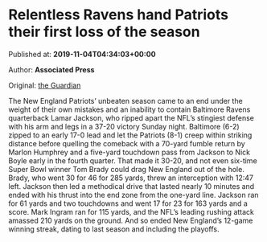 
# Relentless Ravens hand Patriots their first loss of the season

Published at: **2019-11-04T04:34:03+00:00**

Author: **Associated Press**

Original: [the Guardian](https://www.theguardian.com/sport/2019/nov/03/baltimore-ravens-new-england-patriots-nfl-sunday-night-football)

The New England Patriots’ unbeaten season came to an end under the weight of their own mistakes and an inability to contain Baltimore Ravens quarterback Lamar Jackson, who ripped apart the NFL’s stingiest defense with his arm and legs in a 37-20 victory Sunday night.
Baltimore (6-2) zipped to an early 17-0 lead and let the Patriots (8-1) creep within striking distance before quelling the comeback with a 70-yard fumble return by Marlon Humphrey and a five-yard touchdown pass from Jackson to Nick Boyle early in the fourth quarter. That made it 30-20, and not even six-time Super Bowl winner Tom Brady could drag New England out of the hole. Brady, who went 30 for 46 for 285 yards, threw an interception with 12:47 left. Jackson then led a methodical drive that lasted nearly 10 minutes and ended with his thrust into the end zone from the one-yard line.
Jackson ran for 61 yards and two touchdowns and went 17 for 23 for 163 yards and a score. Mark Ingram ran for 115 yards, and the NFL’s leading rushing attack amassed 210 yards on the ground.
And so ended New England’s 12-game winning streak, dating to last season and including the playoffs.
